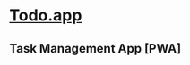 <h1   ><a href="https://task-management-suraj.netlify.app">Todo.app</a></h1>
<h2> Task Management App [PWA]</h2>

